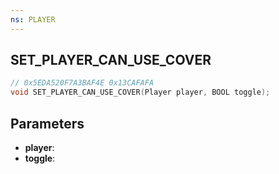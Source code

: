 ```yaml
---
ns: PLAYER
---
```

## SET_PLAYER_CAN_USE_COVER

```c
// 0x5EDA520F7A3BAF4E 0x13CAFAFA
void SET_PLAYER_CAN_USE_COVER(Player player, BOOL toggle);
```

## Parameters
* **player**:
* **toggle**:
